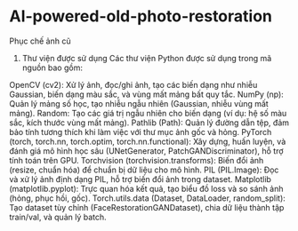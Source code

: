 # AI-powered-old-photo-restoration
Phục chế ảnh cũ
1. Thư viện được sử dụng
Các thư viện Python được sử dụng trong mã nguồn bao gồm:

OpenCV (cv2): Xử lý ảnh, đọc/ghi ảnh, tạo các biến dạng như nhiễu Gaussian, biến dạng màu sắc, và vùng mất mảng bất quy tắc.
NumPy (np): Quản lý mảng số học, tạo nhiễu ngẫu nhiên (Gaussian, nhiễu vùng mất mảng).
Random: Tạo các giá trị ngẫu nhiên cho biến dạng (ví dụ: hệ số màu sắc, kích thước vùng mất mảng).
Pathlib (Path): Quản lý đường dẫn tệp, đảm bảo tính tương thích khi làm việc với thư mục ảnh gốc và hỏng.
PyTorch (torch, torch.nn, torch.optim, torch.nn.functional): Xây dựng, huấn luyện, và đánh giá mô hình học sâu (UNetGenerator, PatchGANDiscriminator), hỗ trợ tính toán trên GPU.
Torchvision (torchvision.transforms): Biến đổi ảnh (resize, chuẩn hóa) để chuẩn bị dữ liệu cho mô hình.
PIL (PIL.Image): Đọc và xử lý ảnh định dạng PIL, hỗ trợ biến đổi ảnh trong dataset.
Matplotlib (matplotlib.pyplot): Trực quan hóa kết quả, tạo biểu đồ loss và so sánh ảnh (hỏng, phục hồi, gốc).
Torch.utils.data (Dataset, DataLoader, random_split): Tạo dataset tùy chỉnh (FaceRestorationGANDataset), chia dữ liệu thành tập train/val, và quản lý batch.
